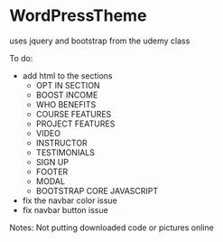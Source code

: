 # WordPressTheme


uses jquery and bootstrap
 from the udemy class

To do: 
- add html to the sections
 	- OPT IN SECTION
 	- BOOST INCOME
	- WHO BENEFITS
	- COURSE FEATURES
	- PROJECT FEATURES
	- VIDEO
	- INSTRUCTOR
	- TESTIMONIALS
	- SIGN UP
	- FOOTER
	- MODAL
	- BOOTSTRAP CORE JAVASCRIPT
- fix the navbar color issue
- fix navbar button issue

Notes:
Not putting downloaded code or pictures online

